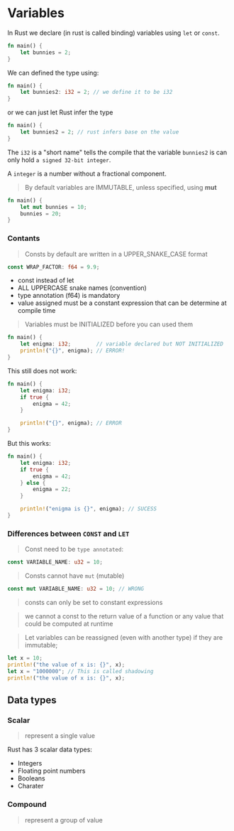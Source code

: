 # Variables

In Rust we declare (in rust is called binding) variables using `let` or `const`.


```rust
fn main() {
	let bunnies = 2;
}
```

We can defined the type using:

```rust
fn main() {
	let bunnies2: i32 = 2; // we define it to be i32
}
```

or we can just let Rust infer the type

```rust
fn main() {
	let bunnies2 = 2; // rust infers base on the value
}
```

The `i32` is a "short name" tells the compile that the variable `bunnies2` is can only hold `a signed 32-bit integer`.

A `integer` is a number without a fractional component.

> 
> By default variables are IMMUTABLE, unless specified, using **mut**  
> 

```rust
fn main() {
	let mut bunnies = 10;
	bunnies = 20;
}
```


### Contants

> Consts by default are written in a UPPER_SNAKE_CASE format

```rust
const WRAP_FACTOR: f64 = 9.9;
```

- const instead of let
- ALL UPPERCASE snake names (convention)
- type annotation (f64) is mandatory
- value assigned must be a constant expression that can be determine at compile time


> Variables must be INITIALIZED before you can used them


```rust
fn main() {
	let enigma: i32;        // variable declared but NOT INITIALIZED
	println!("{}", enigma); // ERROR!
}
```


This still does not work:

```rust
fn main() {
	let enigma: i32;
	if true {
		enigma = 42;
	}

	println!("{}", enigma); // ERROR
}
```


But this works:

```rust
fn main() {
	let enigma: i32;
	if true {
		enigma = 42;
	} else {
		enigma = 22;
	}

	println!("enigma is {}", enigma); // SUCESS
}
```

### Differences between `CONST` and `LET`

> Const need to be `type annotated`:

```rust
const VARIABLE_NAME: u32 = 10;
```

> Consts cannot have `mut` (mutable)

```rust
const mut VARIABLE_NAME: u32 = 10; // WRONG
```

> consts can only be set to constant expressions


> we cannot a const to the return value of a function or any value that could be computed at runtime


> Let variables can be reassigned (even with another type) if they are immutable;

```rust
let x = 10;
println!("the value of x is: {}", x);
let x = "1000000"; // This is called shadowing
println!("the value of x is: {}", x);
```

## Data types

### Scalar

> represent a single value

Rust has 3 scalar data types:

* Integers
* Floating point numbers
* Booleans
* Charater


### Compound

> represent a group of value
